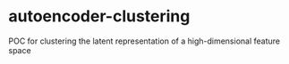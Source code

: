# autoencoder-clustering
POC for clustering the latent representation of a high-dimensional feature space
